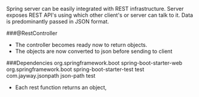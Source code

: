 Spring server can be easily integrated with REST infrastructure. Server exposes REST API's using which other client's or server can talk to it. Data is predominantly passed in JSON format.

###@RestController
* The controller becomes ready now to return objects.
* The objects are now converted to json before sending to client

###Dependencies
 <dependencies>
        <dependency>
            <groupId>org.springframework.boot</groupId>
            <artifactId>spring-boot-starter-web</artifactId>
        </dependency>
        <dependency>
            <groupId>org.springframework.boot</groupId>
            <artifactId>spring-boot-starter-test</artifactId>
            <scope>test</scope>
        </dependency>
        <dependency>
            <groupId>com.jayway.jsonpath</groupId>
            <artifactId>json-path</artifactId>
            <scope>test</scope>
        </dependency>
    </dependencies>

* Each rest function returns an object, 